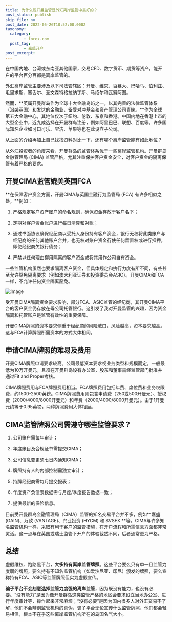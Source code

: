 ```yaml
---
title: 为什么说开曼监管是外汇离岸监管中最好的？
post_status: publish
skip_file: no
post_date: 2022-05-26T10:52:00.000Z
taxonomy:
  category:
        - forex-com
  post_tag:
        - 嘉盛开户
post_excerpt: 
---
```

在中国内地、台湾或东南亚其他国家，交易CFD、数字货币、期货等资产，能开户的平台百分百都是离岸监管的。

外汇离岸监管主要涉及以下司法管辖区：开曼、维京、百慕大、巴哈马、伯利兹、毛里求斯、塞舌尔、圣文森特格拉纳丁斯、马绍尔和瓦努阿图。

然而，**英属开曼群岛作为全球十大金融岛屿之一，以其完善的法律监管体系（沿袭英国）和发达的金融业，备受对冲基金和资产管理公司青睐。**作为全球第五大金融中心，其地位仅次于纽约、伦敦、东京和香港。中国内地在香港上市的大型企业中，近九成选择在开曼群岛注册，例如阿里巴巴、联想、百度等。许多国际知名企业如可口可乐、宝洁、苹果等也在此设立子公司。

从上面的介绍再加上自己找找资料对比一下，还有哪个离岸监管能有如此地位？

从外汇投资者的角度来看，开曼群岛的监管体系优于一些离岸监管机构。开曼群岛金融管理局 (CIMA) 监管严格，尤其注重保护客户资金安全，对客户资金的隔离保管有着严格的要求。

## 开曼CIMA监管媲美英国FCA

**在保障客户资金方面，开曼CIMA与英国金融行为监管局 (FCA) 有许多相似之处，**例如：

1. 严格规定客户资产账户的命名规则，确保资金存放于客户名下；

1. 定期对客户资金账户进行每日清算和对账；

1. 通过书面协议确保经纪商以受托人身份持有客户资金，银行无权将此类账户与经纪商的任何其他账户合并，也无权对账户资金行使任何留置权或进行扣押，即使经纪商欠银行债务；

1. 严禁以任何理由挪用隔离的客户资金或将其用作公司自有资金。

一些监管机构虽然也要求隔离客户资金，但具体规定和执行力度有所不同，有些甚至允许豁免隔离要求（例如澳大利亚证券和投资委员会ASIC）。开曼CIMA和FCA一样，不允许任何资金隔离豁免。

![Image](https://prod-files-secure.s3.us-west-2.amazonaws.com/39ed1227-6d7d-4570-be36-9ccd4a2c4241/bd849744-3fcb-4a37-8312-357962c8f065/image.png?X-Amz-Algorithm=AWS4-HMAC-SHA256&X-Amz-Content-Sha256=UNSIGNED-PAYLOAD&X-Amz-Credential=ASIAZI2LB466YNRKQXZH%2F20250911%2Fus-west-2%2Fs3%2Faws4_request&X-Amz-Date=20250911T161348Z&X-Amz-Expires=3600&X-Amz-Security-Token=IQoJb3JpZ2luX2VjEKD%2F%2F%2F%2F%2F%2F%2F%2F%2F%2FwEaCXVzLXdlc3QtMiJHMEUCID%2F8g1hhuMBGWay2h8koe2wPLuZq2Q%2BJw8SWfro2alxeAiEAtJ%2FPMfYOphzZsjK5ZzjeiAyGIfMe1piFhWbIqHENTaYq%2FwMIGBAAGgw2Mzc0MjMxODM4MDUiDCPLujvrspbYGMRjACrcA7yJNr86nU3tSiclNFDUJq4IUJCfB6kHPaqDqEmBrRNMBtJoThzh2hRnSDpauMdlpLXGB%2FzNtxhQ%2Bxo4MkVQ%2BqBTj%2FtsQAz85YR3XW05YplzKI%2FhlTnheKUfbVKIhybFtGOZ5RnZaKz7H5BvUWjXIZiwdjleKuzf75L0hFBRdV3OT4kEEYpM5%2FOer4VkThoPNPKbz5Aql4mnVXMhKc97MKRno5ft0DUa58Ur6GgoJ1C2ujsR8wjKOlIj8k6Udvq9iY2W3mdPbimhCU8ENCZTnJ8mv7z3hBvGiBHhaQSsf2LbeMgHtPeJqK%2BSCqRM%2BLPZCjnkScAzNnLOz8sE%2FtTXPUY2I6kQIHIHzXhlShumiEoje9WmBrxDCWJdIU3EEKUW9PLzL1i6YKj8NogkLI4TSP1ve1JgwBZSImXFJ6Hm%2FfVpdEw9kgFeNfrY3Jgdc2bSHaFiOTL9MIg4savotnwmk8VlrspH5Gi%2Bo1vjmCvdq1z%2BkJN5j3rbzdJUv5E%2FUrlFEK5P%2F8%2BdsMFuA%2FhUsfiI9Cs%2Blhx1jI41Cp5%2BTq3%2BZC5HHULVaT%2FL6WSb0mL%2BfeiuW32eBMDGRhkAAuG67e2csdJXFrNjC5t3N%2BEEzsfypVC97YPPS2NLWbh36rDlMM3Si8YGOqUBCsqE7TZNSIuarmI0gX02Wy26%2B8S%2BwWh6Nsk10weqtD%2FnQ%2BnvueOlx%2Fww50Ci228JLUmPWaJqyeLbvNI331vGwdmx9%2B90iRmOl0W%2Fx11imDiAy5q0OnMR5CR9VbVsrnEmQLlIBod8xR790gVWD4Yq69TsC412QxTx9%2BpU7zYSTagQ5h5%2B1oESAUO1GcJ4iZGQ3zVNdWVUsaSAJ2SOP8d9uJWmQMzm&X-Amz-Signature=b6af5a64920a9f441a842fadee2151a91b9a5f9952cf87ddbb1736d87ea10d7e&X-Amz-SignedHeaders=host&x-amz-checksum-mode=ENABLED&x-id=GetObject)

受开曼CIMA隔离资金要求影响，部分FCA、ASIC监管的经纪商，其开曼CIMA平台的客户资金仍存放在母公司托管银行。这引发了我对开曼监管的兴趣，因为资金隔离和托管账户是监管有效性的重要保障。

开曼CIMA牌照的资本要求侧重于经纪商的风险敞口，风险越高，资本要求越高。这与FCA计算牌照所需资本的方式大体相同。

## **申请CIMA牌照的难易及费用**

开曼CIMA牌照申请要求较高。公司最低资本要求视业务类型和规模而定，一般最低为10万开曼元，且须在开曼群岛设有办公室，股东和董事需经监管部门批准并通过Fit and Proper考核。

CIMA牌照费用与FCA牌照费用相当。FCA牌照费用包括年费、席位费和业务权限费，约1500-2500英镑。CIMA牌照费用则包含申请费（250或500开曼元）、授权费（2000/4000/8000开曼元）和年费（2000/4000/8000开曼元）。由于1开曼元约等于0.95英镑，两种牌照费用大体相当。

## CIMA监管牌照公司需遵守哪些监管要求？

1. 公司账户需每年审计；

1. 年度账目及合规证书需提交CIMA；

1. 公司信息变更须七日内通知CIMA；

1. 牌照持有人的内部控制需独立审计；

1. 持牌经纪商需每月提交报表；

1. 年度资产负债表数据需与月度/季度报告数据一致；

1. 提供最新的保险信息。

目前受开曼群岛金融管理局（CIMA）监管的知名交易平台并不多，例如**嘉盛 (GAIN)、万致 (VANTAGE)、兴业投资 (HYCM) 和 SVSFX **等。CIMA与许多知名监管机构一样，采取有利于客户的监管措施，在开户流程和所需信息方面都非常灵活。这一点与在英国或瑞士监管下开户的体验截然不同，后者通常更为严格。

## 总结

虚假维权、跑路黑平台，**大多持有离岸监管牌照**。这些平台要么只有单一且监管力度弱的牌照，要么持有不知名监管机构（如爱沙尼亚、印尼）颁发的牌照，要么宣称持有FCA、ASIC等监管牌照但实为虚假宣传。

**骗子平台不会刻意选择监管力度强的离岸监管**，因为既没有能力，也没有必要。“没有能力”是因为像开曼群岛这类监管严格的地区会要求设立当地办公室、进行年度审计等，操作起来非常麻烦；“没有必要”是因为国内很多人对外汇交易不了解，他们不会辨别监管机构的真伪，骗子平台无论宣传什么监管牌照，他们都会轻易相信，根本不在乎这些离岸监管机构所在的岛国名气大小。